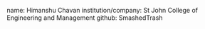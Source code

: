 name: Himanshu Chavan
institution/company: St John College of Engineering and Management
github: SmashedTrash